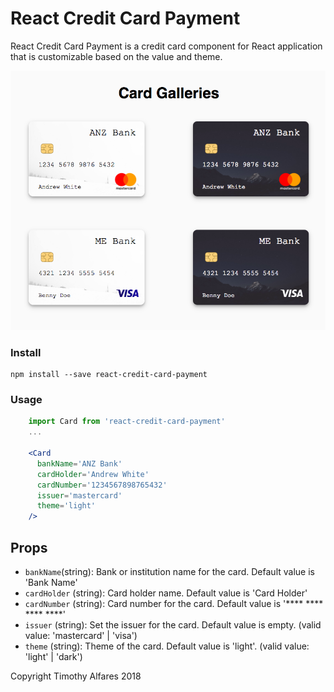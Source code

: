 React Credit Card Payment
===

React Credit Card Payment is a credit card component for React application that is customizable based on the value and theme.

![alt text](https://raw.githubusercontent.com/dotaemon99/react-credit-card-payment/master/media/demo.png)

### Install
```
npm install --save react-credit-card-payment
```

### Usage

```jsx
    import Card from 'react-credit-card-payment'
    ...

    <Card
      bankName='ANZ Bank'
      cardHolder='Andrew White'
      cardNumber='1234567898765432'
      issuer='mastercard'
      theme='light'
    />
```

## Props

- `bankName`(string): Bank or institution name for the card. Default value is 'Bank Name' 
- `cardHolder` (string): Card holder name. Default value is 'Card Holder'
- `cardNumber` (string): Card number for the card. Default value is '**** **** **** ****'
- `issuer` (string): Set the issuer for the card. Default value is empty. (valid value: 'mastercard' | 'visa')
- `theme` (string): Theme of the card. Default value is 'light'. (valid value: 'light' | 'dark')

Copyright Timothy Alfares 2018
